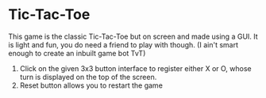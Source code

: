 # Tic-Tac-Toe
This game is the classic Tic-Tac-Toe but on screen and made using a GUI. It is light and fun, you do need a friend to play with though. (I ain't smart enough to create an inbuilt game bot TvT)

1. Click on the given 3x3 button interface to register either X or O, whose turn is displayed on the top of the screen.
2. Reset button allows you to restart the game
